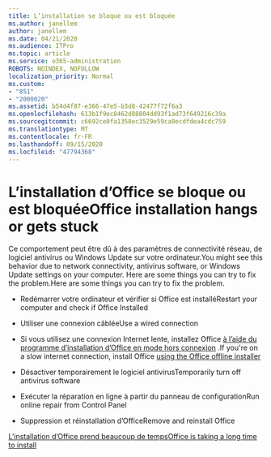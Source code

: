 ```yaml
---
title: L’installation se bloque ou est bloquée
ms.author: janellem
author: janellem
ms.date: 04/21/2020
ms.audience: ITPro
ms.topic: article
ms.service: o365-administration
ROBOTS: NOINDEX, NOFOLLOW
localization_priority: Normal
ms.custom:
- "851"
- "2000020"
ms.assetid: b54d4f87-e366-47e5-b3d8-42477f72f6a3
ms.openlocfilehash: 613b1f9ec8462d88804dd93f1ad73f649216c39a
ms.sourcegitcommit: c6692ce0fa1358ec3529e59ca0ecdfdea4cdc759
ms.translationtype: MT
ms.contentlocale: fr-FR
ms.lasthandoff: 09/15/2020
ms.locfileid: "47794368"
---
```

# <a name="office-installation-hangs-or-gets-stuck"></a><span data-ttu-id="e0025-102">L’installation d’Office se bloque ou est bloquée</span><span class="sxs-lookup"><span data-stu-id="e0025-102">Office installation hangs or gets stuck</span></span>

<span data-ttu-id="e0025-103">Ce comportement peut être dû à des paramètres de connectivité réseau, de logiciel antivirus ou Windows Update sur votre ordinateur.</span><span class="sxs-lookup"><span data-stu-id="e0025-103">You might see this behavior due to network connectivity, antivirus software, or Windows Update settings on your computer.</span></span> <span data-ttu-id="e0025-104">Here are some things you can try to fix the problem.</span><span class="sxs-lookup"><span data-stu-id="e0025-104">Here are some things you can try to fix the problem.</span></span>
  
- <span data-ttu-id="e0025-105">Redémarrer votre ordinateur et vérifier si Office est installé</span><span class="sxs-lookup"><span data-stu-id="e0025-105">Restart your computer and check if Office Installed</span></span>

- <span data-ttu-id="e0025-106">Utiliser une connexion câblée</span><span class="sxs-lookup"><span data-stu-id="e0025-106">Use a wired connection</span></span>

- <span data-ttu-id="e0025-107">Si vous utilisez une connexion Internet lente, installez Office [à l’aide du programme d’installation d’Office en mode hors connexion](https://support.office.com/article/f0a85fe7-118f-41cb-a791-d59cef96ad1c?wt.mc_id=Alchemy_ClientDIA) .</span><span class="sxs-lookup"><span data-stu-id="e0025-107">If you're on a slow internet connection, install Office [using the Office offline installer](https://support.office.com/article/f0a85fe7-118f-41cb-a791-d59cef96ad1c?wt.mc_id=Alchemy_ClientDIA)</span></span>

- <span data-ttu-id="e0025-108">Désactiver temporairement le logiciel antivirus</span><span class="sxs-lookup"><span data-stu-id="e0025-108">Temporarily turn off antivirus software</span></span>

- <span data-ttu-id="e0025-109">Exécuter la réparation en ligne à partir du panneau de configuration</span><span class="sxs-lookup"><span data-stu-id="e0025-109">Run online repair from Control Panel</span></span>

- <span data-ttu-id="e0025-110">Suppression et réinstallation d’Office</span><span class="sxs-lookup"><span data-stu-id="e0025-110">Remove and reinstall Office</span></span>

[<span data-ttu-id="e0025-111">L’installation d’Office prend beaucoup de temps</span><span class="sxs-lookup"><span data-stu-id="e0025-111">Office is taking a long time to install</span></span>](https://support.office.com/article/0f09f357-3fef-42a6-b8aa-cef4c6c44bdf?wt.mc_id=Alchemy_ClientDIA)
  